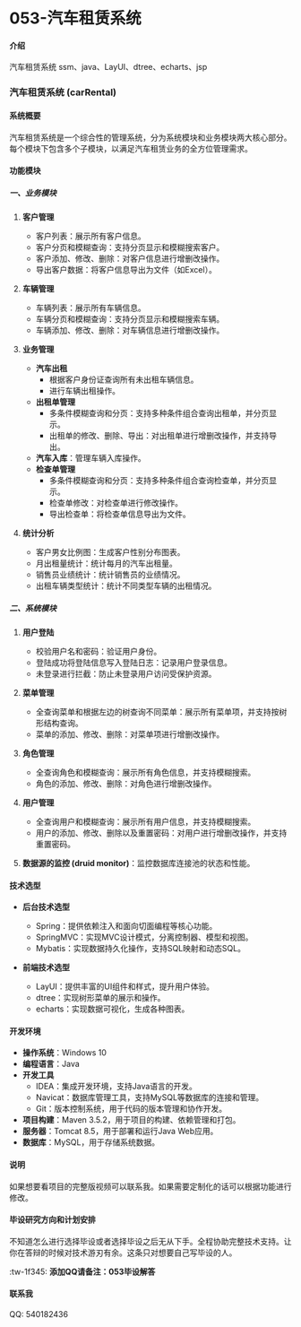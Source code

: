 # 053-汽车租赁系统

#### 介绍
汽车租赁系统 ssm、java、LayUI、dtree、echarts、jsp 

### 汽车租赁系统 (carRental)

#### 系统概要
汽车租赁系统是一个综合性的管理系统，分为系统模块和业务模块两大核心部分。每个模块下包含多个子模块，以满足汽车租赁业务的全方位管理需求。

#### 功能模块

##### 一、业务模块

1. **客户管理**
   - 客户列表：展示所有客户信息。
   - 客户分页和模糊查询：支持分页显示和模糊搜索客户。
   - 客户添加、修改、删除：对客户信息进行增删改操作。
   - 导出客户数据：将客户信息导出为文件（如Excel）。

2. **车辆管理**
   - 车辆列表：展示所有车辆信息。
   - 车辆分页和模糊查询：支持分页显示和模糊搜索车辆。
   - 车辆添加、修改、删除：对车辆信息进行增删改操作。

3. **业务管理**
   - **汽车出租**
     - 根据客户身份证查询所有未出租车辆信息。
     - 进行车辆出租操作。
   - **出租单管理**
     - 多条件模糊查询和分页：支持多种条件组合查询出租单，并分页显示。
     - 出租单的修改、删除、导出：对出租单进行增删改操作，并支持导出。
   - **汽车入库**：管理车辆入库操作。
   - **检查单管理**
     - 多条件模糊查询和分页：支持多种条件组合查询检查单，并分页显示。
     - 检查单修改：对检查单进行修改操作。
     - 导出检查单：将检查单信息导出为文件。

4. **统计分析**
   - 客户男女比例图：生成客户性别分布图表。
   - 月出租量统计：统计每月的汽车出租量。
   - 销售员业绩统计：统计销售员的业绩情况。
   - 出租车辆类型统计：统计不同类型车辆的出租情况。

##### 二、系统模块

1. **用户登陆**
   - 校验用户名和密码：验证用户身份。
   - 登陆成功将登陆信息写入登陆日志：记录用户登录信息。
   - 未登录进行拦截：防止未登录用户访问受保护资源。

2. **菜单管理**
   - 全查询菜单和根据左边的树查询不同菜单：展示所有菜单项，并支持按树形结构查询。
   - 菜单的添加、修改、删除：对菜单项进行增删改操作。

3. **角色管理**
   - 全查询角色和模糊查询：展示所有角色信息，并支持模糊搜索。
   - 角色的添加、修改、删除：对角色进行增删改操作。

4. **用户管理**
   - 全查询用户和模糊查询：展示所有用户信息，并支持模糊搜索。
   - 用户的添加、修改、删除以及重置密码：对用户进行增删改操作，并支持重置密码。

5. **数据源的监控 (druid monitor)**：监控数据库连接池的状态和性能。

#### 技术选型

- **后台技术选型**
  - Spring：提供依赖注入和面向切面编程等核心功能。
  - SpringMVC：实现MVC设计模式，分离控制器、模型和视图。
  - Mybatis：实现数据持久化操作，支持SQL映射和动态SQL。

- **前端技术选型**
  - LayUI：提供丰富的UI组件和样式，提升用户体验。
  - dtree：实现树形菜单的展示和操作。
  - echarts：实现数据可视化，生成各种图表。

#### 开发环境

- **操作系统**：Windows 10
- **编程语言**：Java
- **开发工具**
  - IDEA：集成开发环境，支持Java语言的开发。
  - Navicat：数据库管理工具，支持MySQL等数据库的连接和管理。
  - Git：版本控制系统，用于代码的版本管理和协作开发。
- **项目构建**：Maven 3.5.2，用于项目的构建、依赖管理和打包。
- **服务器**：Tomcat 8.5，用于部署和运行Java Web应用。
- **数据库**：MySQL，用于存储系统数据。

#### 说明
如果想要看项目的完整版视频可以联系我。如果需要定制化的话可以根据功能进行修改。

#### 毕设研究方向和计划安排
不知道怎么进行选择毕设或者选择毕设之后无从下手。全程协助完整技术支持。让你在答辩的时候对技术游刃有余。这条只对想要自己写毕设的人。

:tw-1f345: **添加QQ请备注：053毕设解答** 

#### 联系我
QQ: 540182436

